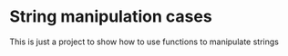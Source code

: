 # String manipulation cases
 This is just a project to show how to use functions to manipulate strings
